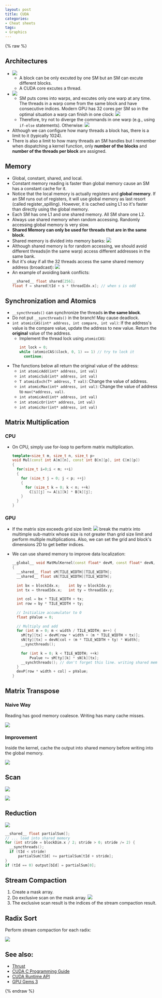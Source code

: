 ```yaml
---
layout: post
title: CUDA
categories:
- Cheat sheets
tags:
- Graphics
---
```

{% raw %}

## Architectures 

- ![](https://pic4.zhimg.com/80/v2-564aa1ee94817f494e5476fa68148657_720w.webp)
  - A block can be only excuted by one SM but an SM can excute different blocks.
  - A CUDA core excutes a thread.
- ![](img/warp.png)
   - SM puts cores into warps, and excutes only one warp at any time. The threads in a warp come from the same block and have consecutive indices. Modern GPU has 32 cores per SM so in the optimal situation a warp can finish in one clock: ![](img/cores_per_sm.png)
  - Therefore, try not to diverge the commands in one warp (e.g., using `if-else` statements). Otherwise:
    ![](img/warp_partition.png)
- Although we can configure how many threads a block has, there is a limit to it (typically 1024).
- There is also a limit to how many threads an SM handles but I remember when dispatching a kernel function, only **number of the blocks** and **number of the threads per block** are assigned.

## Memory

- Global, constant, shared, and local.
- Constant memory reading is faster than global memory cause an SM has a constant cache for it.
- Notice that the local memory is actually registers and **global memory**. If an SM runs out of registers, it will use global memory as last resort (called register_spilling). However, it is cached using L1 so it's faster than directly using the global memory.
- Each SM has one L1 and one shared memory. All SM share one L2.
- Always use shared memory when random accessing. Randomly accessing global memory is very slow.
- **Shared Memory can only be used for threads that are in the same block**. 
- Shared memory is divided into memory banks:
  ![](img/banks2.png)
- Although shared memory is for random accessing, we should avoid different threads(in the same warp) access different addresses in the same bank.
- But it's okay if all the 32 threads access the same shared memory address (broadcast):
  ![](img/banks.png)
- An example of avoiding bank conflicts:
  ```cpp
  __shared__ float shared[256];
  float f = shared[tId + s * threadIdx.x]; // when s is odd
  ```


## Synchronization and Atomics

- `__syncthreads()` can synchronize the threads **in the same block**.
- Do not put `__syncthreads()` in the branch! May cause deadlock.
- `int atomicCAS(int* address, int compare, int val)`: If the address's value is the compare value, update the address to new value. Return the **original** value of the address. 
  - Implement the thread lock using `atomicCAS`:
    ```cpp
    int lock = 0;
    while (atomicCAS(&lock, 0, 1) == 1) // try to lock it
      continue;
    ```
- The functions below all return the original value of the address: 
  - `int atomicAdd(int* address, int val)`
  - `int atomicSub(int* address, int val)`
  - `T atomicExch(T* address, T val)`: Change the value of address.
  - `int atomicMax(int* address, int val)`: Change the value of address to `max(*address, val)`. 
  - `int atomicAnd(int* address, int val)`
  - `int atomicOr(int* address, int val)`
  - `int atomicXor(int* address, int val)`

## Matrix Multiplication

### CPU

- On CPU, simply use for-loop to perform matrix multiplication.
  ```cpp
  template<size_t m, size_t n, size_t p>
  void Mul(const int A[m][n], const int B[n][p], int C[m][p])
  {
    for(size_t i=0;i < m; ++i)
    {
      for (size_t j = 0; j < p; ++j)
      {
        for (size_t k = 0; k < n; ++k)
          C[i][j] += A[i][k] * B[k][j];	
      }
    }
  }
  ```

### GPU

- If the matrix size exceeds grid size limit:
  ![](img/matrix_break.png)
  break the matrix into multimple sub-matrix whose size is not greater than grid size limit and perform multiple multiplications. Also, we can set the grid and block's dimensions 2D to get better indices.

- We can use shared memory to improve data localization:
  ```cpp
  __global__ void MatMulKernel(const float* devM, const float* devN, float* devP, const int width)
  {
    __shared__ float sM[TILE_WIDTH][TILE_WIDTH];
    __shared__ float sN[TILE_WIDTH][TILE_WIDTH];
    
    int bx = blockIdx.x; 	int by = blockIdx.y;
    int tx = threadIdx.x;	int ty = threadIdx.y;
    
    int col = bx * TILE_WIDTH + tx;
    int row = by * TILE_WIDTH + ty;
    
    // Initialize accumulator to 0
    float pValue = 0;
    
    // Multiply and add
    for (int m = 0; m < width / TILE_WIDTH; m++) {
      sM[ty][tx] = devM[row * width + (m * TILE_WIDTH + tx)];
      sN[ty][tx] = devN[col + (m * TILE_WIDTH + ty) * Width];
      __syncthreads();
    
      for (int k = 0; k < TILE_WIDTH; ++k)
          Pvalue += sM[ty][k] * sN[k][tx];
      __synchthreads(); // don't forget this line. writing shared memories ahead.
    }
    devP[row * width + col] = pValue;
  }
  ```

## Matrix Transpose

### Naive Way

Reading has good memory coalesce. Writing has many cache misses.

![](./img/matrix_transpose.png)

### Improvement

Inside the kernel, cache the output into shared memory before writing into the global memory.

![](./img/matrix_transpose2.png)

## Scan

![](img/scan.png)

![](img/two_step_scan.png)

## Reduction

![](img/reduce.png)

```cpp
__shared__ float partialSum[];
// ... load into shared memory
for (int stride = blockDim.x / 2; stride > 0; stride /= 2) {
  __syncthreads();
  if (tId < stride)
	  partialSum[tId] += partialSum[tId + stride];
}
if (tId == 0) output[bId] = partialSum[0];
```

## Stream Compaction

1. Create a mask array.
2. Do exclusive scan on the mask array.
    ![](img/stream_compaction.png)
3. The exclusive scan result is the indices of the stream compaction result.

## Radix Sort

Perform stream compaction for each radix:

![](img/radix_sort.png)

## See also:
- [Thrust](https://thrust.github.io/)
- [CUDA C Programming Guide](https://docs.nvidia.com/cuda/cuda-c-programming-guide)
- [CUDA Runtime API](https://docs.nvidia.com/cuda/cuda-runtime-api/index.html)
- [GPU Gems 3](https://developer.nvidia.com/gpugems/gpugems3/contributors)

{% endraw %}